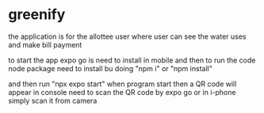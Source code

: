 # greenify

the application is for the allottee user where user can see the water uses and make bill payment


to start the app expo go is need to install in mobile and then to run the code node package need to install bu doing "npm i" or "npm install"

and then run "npx expo start" when program start then a QR code will appear in console need to scan the QR code by expo go or in i-phone simply scan it from camera
